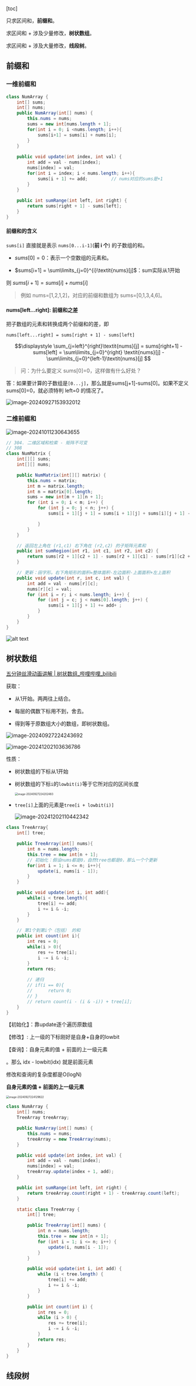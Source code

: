 [toc]



只求区间和，**前缀和**。

求区间和 + 涉及少量修改，**树状数组**。

求区间和 + 涉及大量修改，**线段树**。



## 前缀和


### 一维前缀和

```java
class NumArray {
    int[] sums;
    int[] nums;
    public NumArray(int[] nums) {
        this.nums = nums;
        sums = new int[nums.length + 1];
        for(int i = 0; i <nums.length; i++){
            sums[i+1] = sums[i] + nums[i];
        }
    }
    
    public void update(int index, int val) {
        int add = val - nums[index];
        nums[index] = val;
        for(int i = index; i < nums.length; i++){
            sums[i + 1] += add;			// nums对应的sums是+1
        }
    }
    
    public int sumRange(int left, int right) {
        return sums[right + 1] - sums[left];
    }
}
```



#### 前缀和的含义

`sums[i]` 直接就是表示 `nums[0...i-1]`(**前 i 个**) 的子数组的和。

- $sums[0]=0$：表示一个空数组的元素和。

- $sums[i+1] = \sum\limits_{j=0}^{i}\textit{nums}[j]$：sum实际从1开始

则 $sums[i+1]=sums[i]+nums[i]$



> 例如 nums=[1,2,1,2]，对应的前缀和数组为 sums=[0,1,3,4,6]。

#### nums[left...right]: 前缀和之差

把子数组的元素和转换成两个前缀和的差，即

`nums[left...right] = sums[right + 1] - sums[left]`

$$\displaystyle \sum_{j=left}^{right}\textit{nums}[j] = sums[right+1] - sums[left] = \sum\limits_{j=0}^{right} \textit{nums}[j] - \sum\limits_{j=0}^{left-1}\textit{nums}[j] $$

> 问：为什么要定义 sums[0]=0，这样做有什么好处？

答：如果要计算的子数组是`[0...j]`，那么就是sums[j+1]-sums[0]。如果不定义 sums[0]=0，就必须特判 left=0 的情况了。

![image-20240927153932012](https://cdn.jsdelivr.net/gh/sword4869/pic1@main/images/202409271539077.png)



### 二维前缀和

![image-20241011230643655](https://cdn.jsdelivr.net/gh/sword4869/pic1@main/images/202410112306735.png)

```java
// 304. 二维区域和检索 - 矩阵不可变
// 308
class NumMatrix {
    int[][] sums;
    int[][] nums;

    public NumMatrix(int[][] matrix) {
        this.nums = matrix;
        int m = matrix.length;
        int n = matrix[0].length;
        sums = new int[m + 1][n + 1];
        for (int i = 0; i < m; i++) {
            for (int j = 0; j < n; j++) {
                sums[i + 1][j + 1] = sums[i + 1][j] + sums[i][j + 1] - sums[i][j] + matrix[i][j];

            }
        }
    }

    // 返回左上角在 (r1,c1) 右下角在 (r2,c2) 的子矩阵元素和
    public int sumRegion(int r1, int c1, int r2, int c2) {
        return sums[r2 + 1][c2 + 1] - sums[r2 + 1][c1] - sums[r1][c2 + 1] + sums[r1][c1];
    }

    // 更新：田字形。右下角矩形的面积=整体面积-左边面积-上面面积+左上面积
    public void update(int r, int c, int val) {
        int add = val - nums[r][c];
        nums[r][c] = val;
        for (int i = r; i < nums.length; i++) {
            for (int j = c; j < nums[0].length; j++) {
                sums[i + 1][j + 1] += add+ ;
            }
        }
    }
}
```

![alt text](https://cdn.jsdelivr.net/gh/sword4869/pic1@main/images202406122243744.png)



## 树状数组

[五分钟丝滑动画讲解 | 树状数组_哔哩哔哩_bilibili](https://www.bilibili.com/video/BV1ce411u7qP/)



获取：

- 从1开始。两两往上结合。

- 每层的偶数下标用不到，舍去。

- 得到等于原数组大小的数组，即树状数组。

![image-20240927224243692](https://cdn.jsdelivr.net/gh/sword4869/pic1@main/images/202409272242743.png)

![image-20241202103636786](https://cdn.jsdelivr.net/gh/sword4869/pic1@main/images/202412021036830.png)

性质：

- 树状数组的下标从1开始

- 树状数组的下标`i`的`lowbit(i)`等于它所对应的区间长度

  <img src="https://cdn.jsdelivr.net/gh/sword4869/pic1@main/images/202409272242553.png" alt="image-20240927224202483" style="zoom: 50%;" />

- `tree[i]`上面的元素是`tree[i + lowbit(i)]`

  ![image-20241202110442342](https://cdn.jsdelivr.net/gh/sword4869/pic1@main/images/202412021104394.png)

```java
class TreeArray{
    int[] tree;

    public TreeArray(int[] nums){
        int n = nums.length;
        this.tree = new int[n + 1];
        // 初始化：假设nums都是0，自然tree也都是0，那么一个个更新
        for(int i = 1; i <= n; i++){
            update(i, nums[i - 1]);
        }
    }

    public void update(int i, int add){
        while(i < tree.length){
            tree[i] += add;
            i += i & -i;
        }
    }

    // 第1个到第i个（包括） 的和
    public int count(int i){
        int res = 0;
        while(i > 0){
            res += tree[i];
            i -= i & -i;
        }
        return res;
        
        // 递归
        // if(i == 0){
        // 		return 0;
        // }
        // return count(i - (i & -i)) + tree[i];
    }
}
```



【初始化】：靠update逐个遍历原数组



【修改】: 上一级的下标刚好是自身+自身的lowbit



【查询】：自身元素的值 + 前面的上一级元素

。那么 idx - lowbit(idx) 就是前面元素

修改和查询的复杂度都是O(logN)

**自身元素的值 + 前面的上一级元素**

<img src="https://cdn.jsdelivr.net/gh/sword4869/pic1@main/images/202409272241712.png" alt="image-20240927224129622" style="zoom:50%;" />

```java
class NumArray {
    int[] nums;
    TreeArray treeArray;

    public NumArray(int[] nums) {
        this.nums = nums;
        treeArray = new TreeArray(nums);
    }

    public void update(int index, int val) {
        int add = val - nums[index];
        nums[index] = val;
        treeArray.update(index + 1, add);
    }

    public int sumRange(int left, int right) {
        return treeArray.count(right + 1) - treeArray.count(left);
    }

    static class TreeArray {
        int[] tree;

        public TreeArray(int[] nums) {
            int n = nums.length;
            this.tree = new int[n + 1];
            for (int i = 1; i <= n; i++) {
                update(i, nums[i - 1]);
            }
        }

        public void update(int i, int add) {
            while (i < tree.length) {
                tree[i] += add;
                i += i & -i;
            }
        }

        public int count(int i) {
            int res = 0;
            while (i > 0) {
                res += tree[i];
                i -= i & -i;
            }
            return res;
        }
    }
}
```

## 线段树